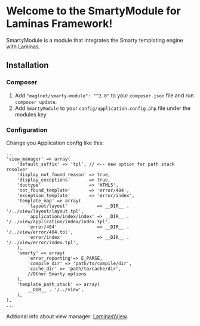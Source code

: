 # Welcome to the SmartyModule for Laminas Framework!

SmartyModule is a module that integrates the Smarty templating engine with Laminas.

## Installation

### Composer

1. Add `"maglnet/smarty-module": "^2.0"` to your `composer.json` file and run `composer update`.
2. Add `SmartyModule` to your `config/application.config.php` file under the modules key.

### Configuration

Change you Application config like this:
    
    ...
    'view_manager' => array(
        'default_suffix' => 'tpl', // <-- new option for path stack resolver
        'display_not_found_reason' => true,
        'display_exceptions'       => true,
        'doctype'                  => 'HTML5',
        'not_found_template'       => 'error/404',
        'exception_template'       => 'error/index',
        'template_map' => array(
            'layout/layout'           => __DIR__ . '/../view/layout/layout.tpl',
            'application/index/index' => __DIR__ . '/../view/application/index/index.tpl',
            'error/404'               => __DIR__ . '/../view/error/404.tpl',
            'error/index'             => __DIR__ . '/../view/error/index.tpl',
        ),
        'smarty' => array(
            'error_reporting'=> E_PARSE,
            'compile_dir' => 'path/to/compile/dir',
            'cache_dir' => 'path/to/cache/dir',
            //Other Smarty options
        ),
        'template_path_stack' => array(
            __DIR__ . '/../view',
        ),
    ),
    ...


Aditional info about view manager: [Laminas\View](http://framework.zend.com/manual/2.0/en/modules/zend.view.quick-start.html "Laminas\View").
